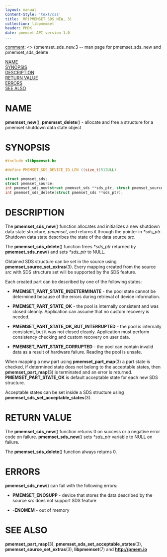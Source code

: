 ```yaml
---
layout: manual
Content-Style: 'text/css'
title: _MP(PMEMSET_SDS_NEW, 3)
collection: libpmemset
header: PMDK
date: pmemset API version 1.0
...
```


[comment]: <> (SPDX-License-Identifier: BSD-3-Clause)
[comment]: <> (Copyright 2021, Intel Corporation)

[comment]: <> (pmemset_sds_new.3 -- man page for pmemset_sds_new and
pmemset_sds_delete

[NAME](#name)<br />
[SYNOPSIS](#synopsis)<br />
[DESCRIPTION](#description)<br />
[RETURN VALUE](#return-value)<br />
[ERRORS](#errors)<br />
[SEE ALSO](#see-also)<br />

# NAME #

**pmemset_new**(), **pmemset_delete**() - allocate and free a structure for a
pmemset shutdown data state object

# SYNOPSIS #

```c
#include <libpmemset.h>

#define PMEMSET_SDS_DEVICE_ID_LEN ((size_t)512ULL)

struct pmemset_sds;
struct pmemset_source;
int pmemset_sds_new(struct pmemset_sds **sds_ptr, struct pmemset_source *src);
int pmemset_sds_delete(struct pmemset_sds **sds_ptr);
```

# DESCRIPTION #

The **pmemset_sds_new**() function allocates and initializes a new shutdown data state
structure, *pmemset*, and returns it through the pointer in *\*sds_ptr*. Shutdown data state
describes the state of the data source *src*.

The **pmemset_sds_delete**() function frees *\*sds_ptr* returned by **pmemset_sds_new**()
and sets *\*sds_ptr* to NULL.

Obtained SDS structure can be set in the source using **pmemset_source_set_extras**(3).
Every mapping created from the source *src* with SDS structure set will be supported by
the SDS feature.

Each created part can be described by one of the following states:

* **PMEMSET_PART_STATE_INDETERMINATE** - the pool state cannot be determined because of
the errors during retrieval of device information.

* **PMEMSET_PART_STATE_OK** - the pool is internally consistent and was closed cleanly.
Application can assume that no custom recovery is needed.

* **PMEMSET_PART_STATE_OK_BUT_INTERRUPTED** - the pool is internally consistent, but it
was not closed cleanly. Application must perform consistency checking and custom recovery
on user data.

* **PMEMSET_PART_STATE_CORRUPTED** - the pool can contain invalid data as a result of hardware
failure. Reading the pool is unsafe.

When mapping a new part using **pmemset_part_map**(3) a part state is checked, if determined
state does not belong to the acceptable states, then **pmemset_part_map**(3) is terminated
and an error is returned. **PMEMSET_PART_STATE_OK** is default acceptable state for each
new SDS structure.

Acceptable states can be set inside a SDS structure using **pmemset_sds_set_acceptable_states**(3).

# RETURN VALUE #

The **pmemset_sds_new**() function returns 0 on success or a negative error code on failure.
**pmemset_sds_new**() sets *\*sds_ptr* variable to NULL on failure.

The **pmemset_sds_delete**() function always returns 0.

# ERRORS #

**pmemset_sds_new**() can fail with the following errors:

* **PMEMSET_ENOSUPP** - device that stores the data described by the source *src*
does not support SDS feature

* **-ENOMEM** - out of memory

# SEE ALSO #

**pmemset_part_map**(3),
**pmemset_sds_set_acceptable_states**(3),
**pmemset_source_set_extras**(3),
**libpmemset**(7) and **<http://pmem.io>**
